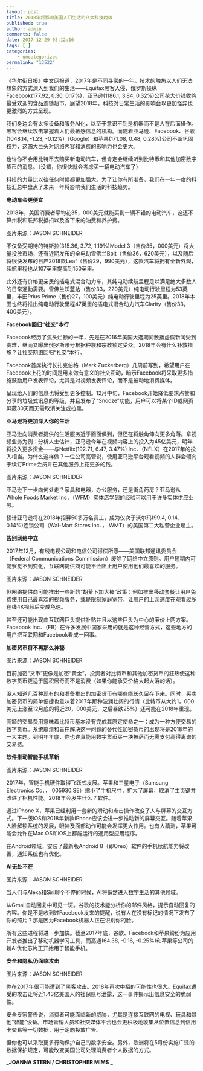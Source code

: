 ```yaml
---
layout: post
title: 2018年将影响美国人们生活的八大科技趋势
published: true
author: admin
comments: false
date: 2017-12-29 03:12:16
tags: [ ]
categories:
    - uncategorized
permalink: "13522"
---
```

《华尔街日报》中文网报道，2017年是不同寻常的一年。技术的触角以人们无法想象的方式深入到我们的生活——Equifax黑客入侵，俄罗斯操纵Facebook(177.92, 0.30, 0.17%)，亚马逊(1186.1, 3.84, 0.32%)公司花大价钱收购最受欢迎的食品连锁超市。展望2018年，科技对日常生活的影响会以更加怪异也更激烈的方式呈现。

我们身边会有太多设备和服务AI化，以至于意识不到是机器而不是人在后面操作。黑客会继续攻击掌握着人们最敏感信息的机构。而随着亚马逊、Facebook、谷歌(1048.14, -1.23, -0.12%)（Google）和苹果(171.08, 0.48, 0.28%)公司不断巩固权力，这四大巨头对网络内容和消费的影响力也会更大。

也许你不会用比特币去购买新电动汽车，但肯定会继续听到比特币和其他加密数字货币的消息。（没错，你很快就会考虑买一辆电动汽车了）

科技的力量比以往任何时候都更加强大。为了让你有所准备，我们在一年一度的科技汇总中盘点了未来一年将影响我们生活的科技趋势。

**电动车会更便宜**

2018年，美国消费者平均花35，000美元就能买到一辆不错的电动汽车，这还不算州税和联邦税抵扣以及省下来的油费和养护费。


  图片来源：JASON SCHNEIDER


不仅备受期待的特斯拉(315.36, 3.72, 1.19%)Model 3（售价35，000美元）将大量投放市场，还有近期发布的全电动雪佛兰Bolt（售价36，620美元），以及随后将很快发布的日产2018款Leaf（售价29，990美元），这款汽车将拥有全新外观，续航里程也从107英里提高到150英里。

此外还有价格更亲民的插电式混合动力车，其纯电动续航里程足以满足绝大多数人的日常通勤需要。雪佛兰沃蓝达（售价33，220美元）纯电动行驶里程为53英里，丰田Prius Prime（售价27，100美元）纯电动行驶里程为25英里。2018年本田也终将推出纯电动行驶里程47英里的插电式混合动力汽车Clarity（售价33，400美元）。

**Facebook回归“社交”本行**

Facebook经历了焦头烂额的一年，先是在2016年美国大选期间散播虚假新闻受到责难，继而又曝出俄罗斯账号根据种族和宗教锁定受众。2018年会有什么补救措施？让社交网络回归“社交”本行。

Facebook首席执行长扎克伯格（Mark Zuckerberg）几周前写到，希望用户在Facebook上花的时间是用来做有意义的社交互动，暗示Facebook将采取更多措施鼓励用户发表评论，尤其是对视频发表评论，而不是被动地消费媒体。

呈现给人们的信息也将受到更多控制。12月中旬，Facebook开始降低要求点赞和分享的垃圾式讯息的等级，并且发布了“Snooze”功能，用户可以将某个ID或网页屏蔽30天而无需取消关注或拉黑。

**亚马逊将更加深入你的生活**

亚马逊向消费者提供的生活服务近乎面面俱到，但还在将触角伸向更多角落。拿视频业务为例：分析人士估计，亚马逊今年在视频内容上的投入为45亿美元，明年将投入更多资金——与Netflix(192.71, 6.47, 3.47%) Inc．（NFLX）在2017年的投入相当。为什么这样做？一位公司高管说，使用亚马逊平台观看视频的人群会倾向于续订Prime会员并在其他服务上花更多的钱。


  图片来源：JASON SCHNEIDER


亚马逊下一步向何处走？家具和电器，办公服务，还是街角药房？亚马逊从Whole Foods Market Inc．（WFM）实体店学到的经验可以用于许多实体供应业务。

预计亚马逊将在2018年招募50多万名员工，成为仅次于沃尔玛(99.4, 0.14, 0.14%)连锁公司（Wal-Mart Stores Inc．， WMT）的美国第二大私营企业雇主。

**告别网络中立**

2017年12月，有线电视公司和电信公司得偿所愿——美国联邦通讯委员会（Federal Communications Commission）废除了网络中立原则。用户短期内可能察觉不到变化，互联网提供商可能不会阻止用户使用他们最喜欢的服务。


  图片来源：JASON SCHNEIDER


但网络提供商可能推出一些新的“胡萝卜加大棒”政策：例如推出移动套餐让用户免费使用自己最喜欢的视频服务，或是限制家庭宽带，让用户的上网速度在观看过多在线4K视频后变成龟速。

甚至还可能出现由互联网巨头提供补贴并且以这些巨头为中心的廉价上网方案。Facebook Inc．（FB）在许多发展中国家采用的就是这种经营方式，这些地方的用户把互联网和Facebook看成一回事。

**加密货币将不再那么神秘**


  图片来源：JASON SCHNEIDER


目前加密“货币”更像是加密“黄金”，投资者对比特币和其他加密货币的狂热使这种数字货币更适于囤积居奇而不是消费（如果你能承受价格大起大落的话）。

没人知道几百种现有的和准备推出的加密货币有哪些能长久留存下来。同时，买卖加密货币的简单便捷也意味着2017年那种波澜壮阔的行情（比特币从大约1，000美元上涨至12月底的将近20，000美元，之后暴跌25%）还可能在2018年重现。

高额的交易费用意味着比特币基本没有完成其原定使命之一：成为一种方便交易的数字货币。系统崩溃和旨在解决这一问题的替代性加密货币的出现将是2018年的一大主题。到明年年底，你也许真能用数字货币买一块披萨而无需支付高得离谱的交易费。

**软件推动智能手机革新**


  图片来源：JASON SCHNEIDER


2017年，智能手机硬件取得飞跃式发展。苹果和三星电子（Samsung Electronics Co．， 005930.SE）缩小了手机尺寸，扩大了屏幕，取消了主页键并改进了相机性能。2018年会发生什么？软件。

通过iPhone X，苹果已经利用一套新的滑动和点击操作改变了人与屏幕的交互方式。下一版iOS和2018年新款iPhone应该会进一步推动新的屏幕交互。随着苹果人脸解锁系统的发展，眼神及面部动作可能会发挥更大作用。也有人猜测，苹果可能会允许在Mac OS和iOS上都能运行的通用型应用程序。

在Android领域，安装了最新版Android 8（即Oreo）软件的手机续航能力将改善，通知系统也有优化。

**AI无处不在**


  图片来源：JASON SCHNEIDER


当人们与Alexa和Siri聊个不停的时候，AI将悄然进入数字生活的其他领域。

从Gmail自动回复中可见一斑。谷歌的技术能分析你的邮件风格，提示自动回复的内容。你是不是收到过Facebook发来的提醒，说有人在没有标记的情况下发布了你的照片？那是因为Facebook机器人正在识别你的脸。

所有这些进程将进一步加快。截至2017年底，谷歌、Facebook和苹果纷纷为应用开发者推出了移动机器学习工具，而高通(64.38, -0.16, -0.25%)和苹果等公司的新AI优化芯片正开始用于智能手机。

**安全和隐私仍面临攻击**


  图片来源：JASON SCHNEIDER


你在2017年很可能遭到了黑客攻击。2018年再次中招的可能性也很大。Equifax遭受的攻击让将近1.43亿美国人的社保账号泄露，这一事件揭示出信息安全的脆弱性。

安全专家警告说，消费者可能面临新的威胁，尤其是连接互联网的电视、玩具和其他“智能”设备。市场营销人员和社交媒体平台也会更积极地收集从位置信息到信用卡交易等一切数据，用于定向投放广告。

但你也可以采取更多行动保护自己的数字安全。另外，欧洲将在5月份实施广泛的数据保护规定，可能改变美国公司处理消费者个人数据的方式。

**_JOANNA STERN / CHRISTOPHER MIMS _**